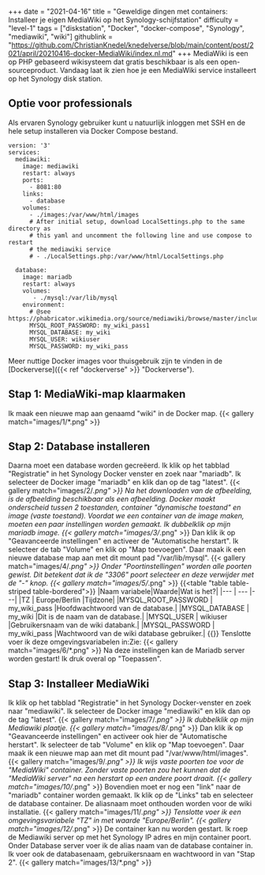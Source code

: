 +++
date = "2021-04-16"
title = "Geweldige dingen met containers: Installeer je eigen MediaWiki op het Synology-schijfstation"
difficulty = "level-1"
tags = ["diskstation", "Docker", "docker-compose", "Synology", "mediawiki", "wiki"]
githublink = "https://github.com/ChristianKnedel/knedelverse/blob/main/content/post/2021/april/20210416-docker-MediaWiki/index.nl.md"
+++
MediaWiki is een op PHP gebaseerd wikisysteem dat gratis beschikbaar is als een open-sourceproduct. Vandaag laat ik zien hoe je een MediaWiki service installeert op het Synology disk station.
## Optie voor professionals
Als ervaren Synology gebruiker kunt u natuurlijk inloggen met SSH en de hele setup installeren via Docker Compose bestand.
```
version: '3'
services:
  mediawiki:
    image: mediawiki
    restart: always
    ports:
      - 8081:80
    links:
      - database
    volumes:
      - ./images:/var/www/html/images
      # After initial setup, download LocalSettings.php to the same directory as
      # this yaml and uncomment the following line and use compose to restart
      # the mediawiki service
      # - ./LocalSettings.php:/var/www/html/LocalSettings.php

  database:
    image: mariadb
    restart: always
    volumes:
       - ./mysql:/var/lib/mysql
    environment:
      # @see https://phabricator.wikimedia.org/source/mediawiki/browse/master/includes/DefaultSettings.php
      MYSQL_ROOT_PASSWORD: my_wiki_pass1
      MYSQL_DATABASE: my_wiki
      MYSQL_USER: wikiuser
      MYSQL_PASSWORD: my_wiki_pass

```
Meer nuttige Docker images voor thuisgebruik zijn te vinden in de [Dockerverse]({{< ref "dockerverse" >}} "Dockerverse").
## Stap 1: MediaWiki-map klaarmaken
Ik maak een nieuwe map aan genaamd "wiki" in de Docker map.
{{< gallery match="images/1/*.png" >}}

## Stap 2: Database installeren
Daarna moet een database worden gecreëerd. Ik klik op het tabblad "Registratie" in het Synology Docker venster en zoek naar "mariadb". Ik selecteer de Docker image "mariadb" en klik dan op de tag "latest".
{{< gallery match="images/2/*.png" >}}
Na het downloaden van de afbeelding, is de afbeelding beschikbaar als een afbeelding. Docker maakt onderscheid tussen 2 toestanden, container "dynamische toestand" en image (vaste toestand). Voordat we een container van de image maken, moeten een paar instellingen worden gemaakt. Ik dubbelklik op mijn mariadb image.
{{< gallery match="images/3/*.png" >}}
Dan klik ik op "Geavanceerde instellingen" en activeer de "Automatische herstart". Ik selecteer de tab "Volume" en klik op "Map toevoegen". Daar maak ik een nieuwe database map aan met dit mount pad "/var/lib/mysql".
{{< gallery match="images/4/*.png" >}}
Onder "Poortinstellingen" worden alle poorten gewist. Dit betekent dat ik de "3306" poort selecteer en deze verwijder met de "-" knop.
{{< gallery match="images/5/*.png" >}}
{{<table "table table-striped table-bordered">}}
|Naam variabele|Waarde|Wat is het?|
|--- | --- |---|
|TZ	| Europe/Berlin	|Tijdzone|
|MYSQL_ROOT_PASSWORD	| my_wiki_pass	|Hoofdwachtwoord van de database.|
|MYSQL_DATABASE |	my_wiki	|Dit is de naam van de database.|
|MYSQL_USER	| wikiuser |Gebruikersnaam van de wiki databank.|
|MYSQL_PASSWORD	| my_wiki_pass |Wachtwoord van de wiki database gebruiker.|
{{</table>}}
Tenslotte voer ik deze omgevingsvariabelen in:Zie:
{{< gallery match="images/6/*.png" >}}
Na deze instellingen kan de Mariadb server worden gestart! Ik druk overal op "Toepassen".
## Stap 3: Installeer MediaWiki
Ik klik op het tabblad "Registratie" in het Synology Docker-venster en zoek naar "mediawiki". Ik selecteer de Docker image "mediawiki" en klik dan op de tag "latest".
{{< gallery match="images/7/*.png" >}}
Ik dubbelklik op mijn Mediawiki plaatje.
{{< gallery match="images/8/*.png" >}}
Dan klik ik op "Geavanceerde instellingen" en activeer ook hier de "Automatische herstart". Ik selecteer de tab "Volume" en klik op "Map toevoegen". Daar maak ik een nieuwe map aan met dit mount pad "/var/www/html/images".
{{< gallery match="images/9/*.png" >}}
Ik wijs vaste poorten toe voor de "MediaWiki" container. Zonder vaste poorten zou het kunnen dat de "MediaWiki server" na een herstart op een andere poort draait.
{{< gallery match="images/10/*.png" >}}
Bovendien moet er nog een "link" naar de "mariadb" container worden gemaakt. Ik klik op de "Links" tab en selecteer de database container. De aliasnaam moet onthouden worden voor de wiki installatie.
{{< gallery match="images/11/*.png" >}}
Tenslotte voer ik een omgevingsvariabele "TZ" in met waarde "Europe/Berlin".
{{< gallery match="images/12/*.png" >}}
De container kan nu worden gestart. Ik roep de Mediawiki server op met het Synology IP adres en mijn container poort. Onder Database server voer ik de alias naam van de database container in. Ik voer ook de databasenaam, gebruikersnaam en wachtwoord in van "Stap 2".
{{< gallery match="images/13/*.png" >}}